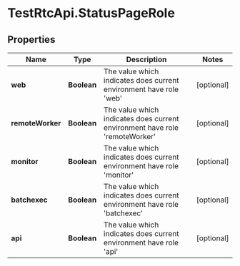 # TestRtcApi.StatusPageRole

## Properties
Name | Type | Description | Notes
------------ | ------------- | ------------- | -------------
**web** | **Boolean** | The value which indicates does current environment have role &#39;web&#39; | [optional] 
**remoteWorker** | **Boolean** | The value which indicates does current environment have role &#39;remoteWorker&#39; | [optional] 
**monitor** | **Boolean** | The value which indicates does current environment have role &#39;monitor&#39; | [optional] 
**batchexec** | **Boolean** | The value which indicates does current environment have role &#39;batchexec&#39; | [optional] 
**api** | **Boolean** | The value which indicates does current environment have role &#39;api&#39; | [optional] 


